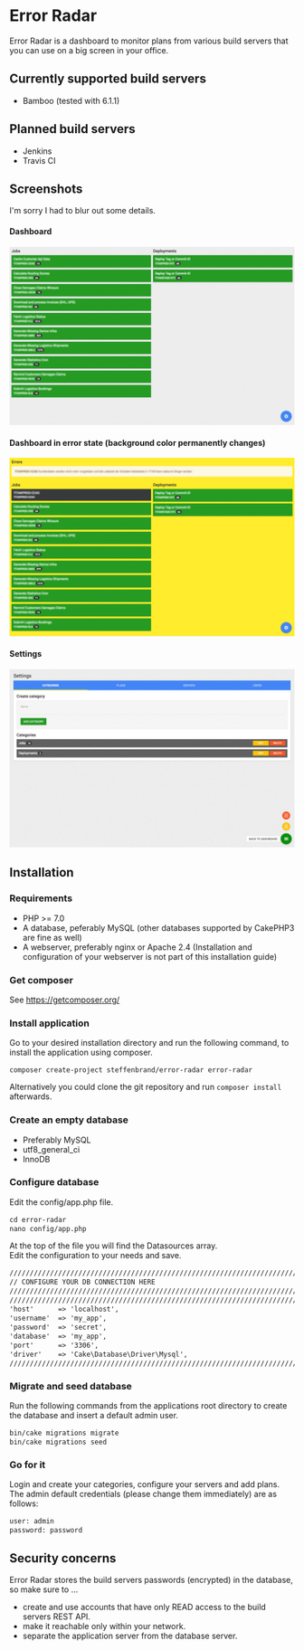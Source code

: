 # Error Radar

Error Radar is a dashboard to monitor plans from various build servers that you can use on a big screen in your office.

## Currently supported build servers

- Bamboo (tested with 6.1.1)

## Planned build servers

- Jenkins
- Travis CI

## Screenshots

I'm sorry I had to blur out some details.

#### Dashboard
![Dashboard](https://github.com/steffenbrand/error-radar/blob/master/screenshots/dashboard.jpg?raw=true)

#### Dashboard in error state (background color permanently changes)
![Dashboard error state](https://github.com/steffenbrand/error-radar/blob/master/screenshots/dashboard-error.jpg?raw=true)

#### Settings
![Settings](https://github.com/steffenbrand/error-radar/blob/master/screenshots/settings.jpg?raw=true)

## Installation

### Requirements

- PHP >= 7.0
- A database, peferably MySQL (other databases supported by CakePHP3 are fine as well)
- A webserver, preferably nginx or Apache 2.4 (Installation and configuration of your webserver is not part of this installation guide)

### Get composer

See https://getcomposer.org/

### Install application

Go to your desired installation directory and run the following command, to install the application using composer.

```
composer create-project steffenbrand/error-radar error-radar
```

Alternatively you could clone the git repository and run `composer install` afterwards.

### Create an empty database
- Preferably MySQL
- utf8_general_ci
- InnoDB

### Configure database

Edit the config/app.php file.

```
cd error-radar
nano config/app.php
```

At the top of the file you will find the Datasources array.  
Edit the configuration to your needs and save.

```
////////////////////////////////////////////////////////////////////////////////////////////////////////////
// CONFIGURE YOUR DB CONNECTION HERE ///////////////////////////////////////////////////////////////////////
////////////////////////////////////////////////////////////////////////////////////////////////////////////
'host'      => 'localhost',
'username'  => 'my_app',
'password'  => 'secret',
'database'  => 'my_app',
'port'      => '3306',
'driver'    => 'Cake\Database\Driver\Mysql',
////////////////////////////////////////////////////////////////////////////////////////////////////////////
```

### Migrate and seed database

Run the following commands from the applications root directory to create the database and insert a default admin user.

```
bin/cake migrations migrate
bin/cake migrations seed
```

### Go for it

Login and create your categories, configure your servers and add plans.
The admin default credentials (please change them immediately) are as follows:

```
user: admin
password: password
```

## Security concerns

Error Radar stores the build servers passwords (encrypted) in the database, so make sure to ...

- create and use accounts that have only READ access to the build servers REST API.
- make it reachable only within your network.
- separate the application server from the database server.